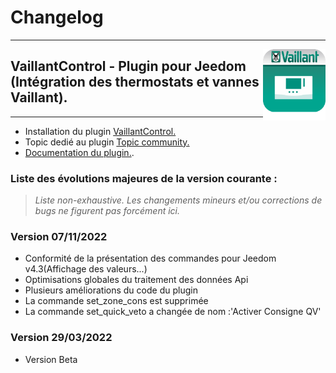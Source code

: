 # Changelog
---

<img align="right" src="../images/VaillantControl_icon.png" width="100">

## VaillantControl - Plugin pour Jeedom (Intégration des thermostats et vannes Vaillant).

---

* Installation du plugin [VaillantControl.](https://limad.github.io/plugins-docs/plugin-VaillantControl/fr_FR/#tocAnchor-1-3)
* Topic dedié au plugin [Topic community.](https://community.jeedom.com/t/plugin-tiers-VaillantControl/38002/)
* [Documentation du plugin.](https://community.jeedom.com/t/re-plugin-tiers-VaillantControl/38002/).

### Liste des évolutions majeures de la version courante :
>*Liste non-exhaustive. Les changements mineurs et/ou corrections de bugs ne figurent pas forcément ici.*

### Version 07/11/2022
* Conformité de la présentation des commandes pour Jeedom v4.3(Affichage des valeurs...)
* Optimisations globales du traitement des données Api
* Plusieurs améliorations du code du plugin
* La commande set_zone_cons est supprimée
* La commande set_quick_veto a changée de nom :'Activer Consigne QV'

### Version 29/03/2022
  * Version Beta
  
